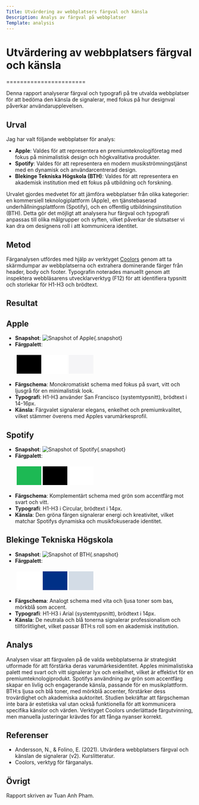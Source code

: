 ```yaml
---
Title: Utvärdering av webbplatsers färgval och känsla
Description: Analys av färgval på webbplatser
Template: analysis
---
```


# Utvärdering av webbplatsers färgval och känsla

=======================

Denna rapport analyserar färgval och typografi på tre utvalda webbplatser för att bedöma den känsla de signalerar, med fokus på hur designval påverkar användarupplevelsen.

## Urval

Jag har valt följande webbplatser för analys:

- **Apple**[](https://www.apple.com): Valdes för att representera en premiumteknologiföretag med fokus på minimalistisk design och högkvalitativa produkter.
- **Spotify**[](https://www.spotify.com): Valdes för att representera en modern musikströmningstjänst med en dynamisk och användarcentrerad design.
- **Blekinge Tekniska Högskola (BTH)**[](https://www.bth.se): Valdes för att representera en akademisk institution med ett fokus på utbildning och forskning.

Urvalet gjordes medvetet för att jämföra webbplatser från olika kategorier: en kommersiell teknologiplattform (Apple), en tjänstebaserad underhållningsplattform (Spotify), och en offentlig utbildningsinstitution (BTH). Detta gör det möjligt att analysera hur färgval och typografi anpassas till olika målgrupper och syften, vilket påverkar de slutsatser vi kan dra om designens roll i att kommunicera identitet.

## Metod

Färganalysen utfördes med hjälp av verktyget [Coolors](https://coolors.co/) genom att ta skärmdumpar av webbplatserna och extrahera dominerande färger från header, body och footer. Typografin noterades manuellt genom att inspektera webbläsarens utvecklarverktyg (F12) för att identifiera typsnitt och storlekar för H1-H3 och brödtext.

## Resultat

## Apple[](https://www.apple.com)

- **Snapshot**: ![Snapshot of Apple](%assets_url%/img/apple-logo.jpg){.snapshot}
- **Färgpalett**:
  <table style="border-spacing: 4px; border-collapse: separate">
  <tr>
  <td style="height: 50px; width: 50px; background-color: #000000"></td> <!-- Svart -->
  <td style="height: 50px; width: 50px; background-color: #FFFFFF"></td> <!-- Vit -->
  <td style="height: 50px; width: 50px; background-color: #F5F5F7"></td> <!-- Ljusgrå -->
  </tr>
  </table>
- **Färgschema**: Monokromatiskt schema med fokus på svart, vitt och ljusgrå för en minimalistisk look.
- **Typografi**: H1-H3 använder San Francisco (systemtypsnitt), brödtext i 14-16px.
- **Känsla**: Färgvalet signalerar elegans, enkelhet och premiumkvalitet, vilket stämmer överens med Apples varumärkesprofil.

## Spotify[](https://www.spotify.com)

- **Snapshot**: ![Snapshot of Spotify](%assets_url%/img/spotify-logo.png){.snapshot}
- **Färgpalett**:
  <table style="border-spacing: 4px; border-collapse: separate">
  <tr>
  <td style="height: 50px; width: 50px; background-color: #1DB954"></td> <!-- Grön -->
  <td style="height: 50px; width: 50px; background-color: #000000"></td> <!-- Svart -->
  <td style="height: 50px; width: 50px; background-color: #FFFFFF"></td> <!-- Vit -->
  </tr>
  </table>
- **Färgschema**: Komplementärt schema med grön som accentfärg mot svart och vitt.
- **Typografi**: H1-H3 i Circular, brödtext i 14px.
- **Känsla**: Den gröna färgen signalerar energi och kreativitet, vilket matchar Spotifys dynamiska och musikfokuserade identitet.

## Blekinge Tekniska Högskola[](https://www.bth.se)

- **Snapshot**: ![Snapshot of BTH](%assets_url%/img/bth-logo.png){.snapshot}
- **Färgpalett**:
  <table style="border-spacing: 4px; border-collapse: separate">
  <tr>
  <td style="height: 50px; width: 50px; background-color: #FFFFFF"></td> <!-- Vit -->
  <td style="height: 50px; width: 50px; background-color: #003087"></td> <!-- Mörkblå -->
  <td style="height: 50px; width: 50px; background-color: #D3DCE6"></td> <!-- Ljusblå -->
  </tr>
  </table>
- **Färgschema**: Analogt schema med vita och ljusa toner som bas, mörkblå som accent.
- **Typografi**: H1-H3 i Arial (systemtypsnitt), brödtext i 14px.
- **Känsla**: De neutrala och blå tonerna signalerar professionalism och tillförlitlighet, vilket passar BTH:s roll som en akademisk institution.

## Analys

Analysen visar att färgvalen på de valda webbplatserna är strategiskt utformade för att förstärka deras varumärkesidentitet. Apples minimalistiska palett med svart och vitt signalerar lyx och enkelhet, vilket är effektivt för en premiumteknologiprodukt. Spotifys användning av grön som accentfärg skapar en livlig och engagerande känsla, passande för en musikplattform. BTH:s ljusa och blå toner, med mörkblå accenter, förstärker dess trovärdighet och akademiska auktoritet. Studien bekräftar att färgscheman inte bara är estetiska val utan också funktionella för att kommunicera specifika känslor och värden. Verktyget Coolors underlättade färgutvinning, men manuella justeringar krävdes för att fånga nyanser korrekt.

## Referenser

- Andersson, N., & Folino, E. (2021). Utvärdera webbplatsers färgval och känslan de signalerar (v2). Kurslitteratur.
- Coolors[](https://coolors.co/), verktyg för färganalys.

## Övrigt

Rapport skriven av Tuan Anh Pham.
